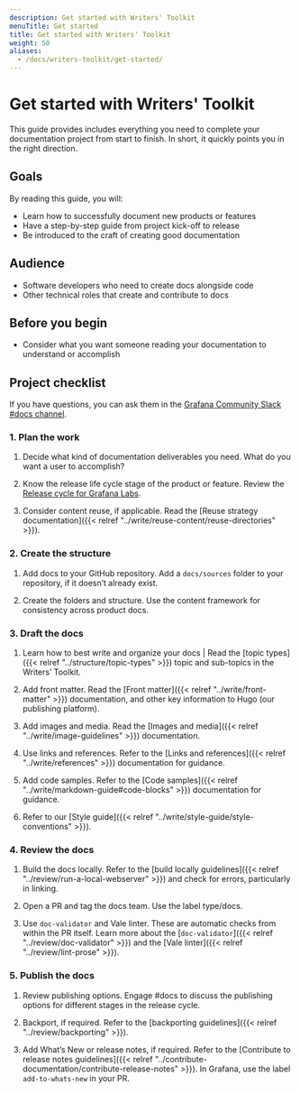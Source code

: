 ```yaml
---
description: Get started with Writers' Toolkit
menuTitle: Get started
title: Get started with Writers' Toolkit
weight: 50
aliases:
  - /docs/writers-toolkit/get-started/
---
```


# Get started with Writers' Toolkit

This guide provides includes everything you need to complete your documentation project from start to finish.
In short, it quickly points you in the right direction.

## Goals

By reading this guide, you will:

- Learn how to successfully document new products or features
- Have a step-by-step guide from project kick-off to release
- Be introduced to the craft of creating good documentation

## Audience

- Software developers who need to create docs alongside code
- Other technical roles that create and contribute to docs

## Before you begin

- Consider what you want someone reading your documentation to understand or accomplish

## Project checklist

If you have questions, you can ask them in the [Grafana Community Slack #docs channel](https://grafana.slack.com/archives/CNCRV74GP).

### 1. Plan the work

1. Decide what kind of documentation deliverables you need. What do you want a user to accomplish?

1. Know the release life cycle stage of the product or feature. Review the [Release cycle for Grafana Labs](/docs/release-life-cycle/).

1. Consider content reuse, if applicable. Read the [Reuse strategy documentation]({{< relref "../write/reuse-content/reuse-directories" >}}).

### 2. Create the structure

1. Add docs to your GitHub repository. Add a `docs/sources` folder to your repository, if it doesn’t already exist.

1. Create the folders and structure. Use the content framework for consistency across product docs.

### 3. Draft the docs

1. Learn how to best write and organize your docs | Read the [topic types]({{< relref "../structure/topic-types" >}}) topic and sub-topics in the Writers’ Toolkit.

1. Add front matter. Read the [Front matter]({{< relref "../write/front-matter" >}}) documentation, and other key information to Hugo (our publishing platform).

1. Add images and media. Read the [Images and media]({{< relref "../write/image-guidelines" >}}) documentation.

1. Use links and references. Refer to the [Links and references]({{< relref "../write/references" >}}) documentation for guidance.

1. Add code samples. Refer to the [Code samples]({{< relref "../write/markdown-guide#code-blocks" >}}) documentation for guidance.

1. Refer to our [Style guide]({{< relref "../write/style-guide/style-conventions" >}}).

### 4. Review the docs

1. Build the docs locally. Refer to the [build locally guidelines]({{< relref "../review/run-a-local-webserver" >}}) and check for errors, particularly in linking.

1. Open a PR and tag the docs team. Use the label type/docs.

1. Use `doc-validator` and Vale linter.
   These are automatic checks from within the PR itself.
   Learn more about the [`doc-validator`]({{< relref "../review/doc-validator" >}}) and the [Vale linter]({{< relref "../review/lint-prose" >}}).

### 5. Publish the docs

1. Review publishing options. Engage #docs to discuss the publishing options for different stages in the release cycle.

1. Backport, if required. Refer to the [backporting guidelines]({{< relref "../review/backporting" >}}).

1. Add What’s New or release notes, if required. Refer to the [Contribute to release notes guidelines]({{< relref "../contribute-documentation/contribute-release-notes" >}}). In Grafana, use the label `add-to-whats-new` in your PR.
